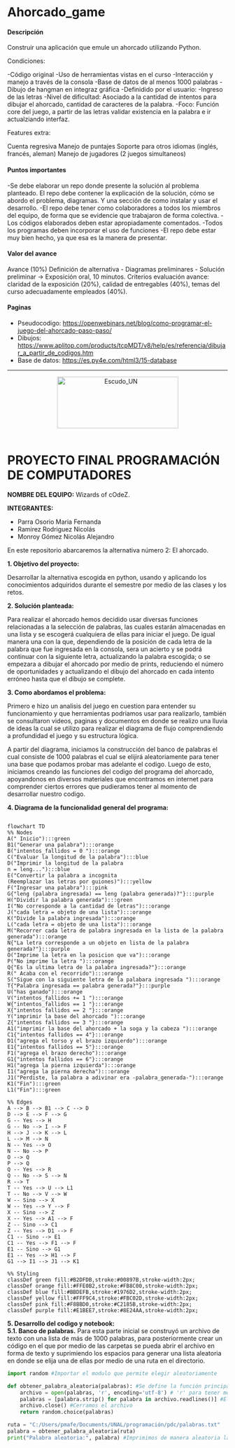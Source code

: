 # Ahorcado_game
#### Descripción
Construir una aplicación que emule un ahorcado utilizando Python.

Condiciones:

-Código original
-Uso de herramientas vistas en el curso
-Interacción y manejo a través de la consola
-Base de datos de al menos 1000 palabras
-Dibujo de hangman en integraz gráfica
-Definidido por el usuario:
-Ingreso de las letras
-Nivel de dificultad: Asociado a la cantidad de intentos para dibujar el ahorcado, cantidad de caracteres de la palabra.
-Foco: Función core del juego, a partir de las letras validar existencia en la palabra e ir actualziando interfaz.

Features extra:

Cuenta regresiva
Manejo de puntajes
Soporte para otros idiomas (inglés, francés, aleman)
Manejo de jugadores (2 juegos simultaneos)

#### Puntos importantes
-Se debe elaborar un repo donde presente la solución al problema planteado. El repo debe contener la explicación de la solución, cómo se abordo el problema, diagramas. Y una sección de como instalar y usar el desarrollo.
-El repo debe tener como colaboradores a todos los miembros del equipo, de forma que se evidencie que trabajaron de forma colectiva.
-Los códigos elaborados deben estar apropiadamente comentados.
-Todos los programas deben incorporar el uso de funciones
-El repo debe estar muy bien hecho, ya que esa es la manera de presentar.
#### Valor del avance
Avance (10%)
Definición de alternativa - Diagramas preliminares - Solución preliminar -> Exposición oral, 10 minutos.
Criterios evaluación avance: claridad de la exposición (20%), calidad de entregables (40%), temas del curso adecuadamente empleados (40%).
#### Paginas
- Pseudocodigo:
https://openwebinars.net/blog/como-programar-el-juego-del-ahorcado-paso-paso/
- Dibujos:
https://www.aplitop.com/products/tcpMDT/v8/help/es/referencia/dibujar_a_partir_de_codigos.htm
- Base de datos:
https://es.py4e.com/html3/15-database

---
<div align=center>
  <img src="https://cdiac.manizales.unal.edu.co/imagenes/LogosMini/un.png" alt="Escudo_UN" width="277" height="118">
</div>  <br>

# **PROYECTO FINAL PROGRAMACIÓN DE COMPUTADORES**

 **NOMBRE DEL EQUIPO:** Wizards of cOdeZ.

 **INTEGRANTES:**
 - Parra Osorio Maria Fernanda
 - Ramirez  Rodriguez Nicolás
 - Monroy Gómez Nicolás Alejandro

En este repositorio abarcaremos la alternativa número 2: El ahorcado. 

**1. Objetivo del proyecto:**

Desarrollar la alternativa escogida en python, usando y aplicando los conocimientos adquiridos durante el semestre por medio de las clases y los retos.

**2. Solución planteada:**

Para realizar el ahorcado hemos decidido usar diversas funciones relacionadas a la selección de palabras, las cuales estarán almacenadas en una lista y se escogerá cualquiera de ellas para iniciar el juego. De igual manera una con la que, dependiendo de la posición de cada letra de la palabra que fue ingresada en la consola, sera un acierto y se podrá continuar con la siguiente letra, actualizando la palabra escogida; o se empezara a dibujar el ahorcado por medio de prints, reduciendo el número de oportunidades y actualizando el dibujo del ahorcado en cada intento erróneo hasta que el dibujo se complete.

**3. Como abordamos el problema:**

Primero e hizo un analisis del juego en cuestion para entender su funcionamiento y que herramientas podriamos usar para realizarlo, también se consultaron videos, paginas y documentos en donde se realizo una lluvia de ideas la cual se utilizo para realizar el diagrama de flujo comprendiendo a profundidad el juego y su estructura lógica.

A partir del diagrama, iniciamos la construcción del banco de palabras el cual consiste de 1000 palabras el cual se elijirá aleatoriamente para tener una base que podamos probar mas adelante el codigo. Luego de esto, iniciamos creando las funciones del codigo del programa del ahorcado, apoyandonos en diversos materiales que encontramos en internet para comprender ciertos errores que pudieramos tener al momento de desarrollar nuestro codigo.



**4. Diagrama de la funcionalidad general del programa:**

``` mermaid

flowchart TD
%% Nodes
A(" Inicio"):::green
B1("Generar una palabra"):::orange
B("intentos_fallidos = 0 "):::orange
C("Evaluar la longitud de la palabra"):::blue
D("Imprimir la longitud de la palabra
n = leng..."):::blue
E("Convertir la palabra a incognita
(Reemplazar las letras por guiones)"):::yellow
F("Ingresar una palabra"):::pink
G{"leng (palabra ingresada) == leng (palabra generada)?"}:::purple
H("Dividir la palabra generada"):::green
I("No corresponde a la cantidad de letras"):::orange
J("cada letra = objeto de una lista"):::orange
K("Divide la palabra ingresada"):::orange
L("cada letra = objeto de una lista"):::orange
M("Recorrer cada letra de palabra ingresada en la lista de la palabra generada"):::orange
N{"La letra corresponde a un objeto en lista de la palabra generada?"}:::purple
O("Imprime la letra en la posicion que va"):::orange
P("No imprime la letra "):::orange
Q{"Es la ultima letra de la palabra ingresada?"}:::orange
R(" Acaba con el recorrido"):::orange
S("Sigue con la siguiente letra de la palabara ingresada "):::orange
T{"Palabra ingresada == palabra generada?"}:::purple
U("has ganado"):::orange
V("intentos_fallidos += 1 "):::orange
W{"intentos_fallidos == 1 "}:::orange
X{"intentos fallidos == 2 "}:::orange
Y("imprimir la base del ahorcado "):::orange
Z{"intentos fallidos == 3 "}:::orange
A1("imprimir la base del ahorcado + la soga y la cabeza "):::orange
C1{"intentos fallidos == 4"}:::orange
D1("agrega el torso y el brazo izquierdo"):::orange
E1{"intentos fallidos == 5"}:::orange
F1("agrega el brazo derecho"):::orange
G1{"intentos fallidos == 6"}:::orange
H1("agrega la pierna izquierda"):::orange
I1("agrega la pierna derecha"):::orange
J1("Perdiste, la palabra a adivinar era -palabra_generada-"):::orange
K1("Fin"):::green
L1("Fin"):::green

%% Edges
A --> B --> B1 --> C --> D
D --> E --> F --> G
G -- Yes --> H
G -- No --> I --> F
H --> J --> K --> L 
L --> M --> N
N -- Yes --> O
N -- No --> P
O --> Q
P --> Q
Q -- Yes --> R
Q -- No --> S --> N
R --> T 
T -- Yes --> U --> L1
T -- No --> V --> W
W -- Sino --> X
W -- Yes --> Y --> F
X -- Sino --> Z
X -- Yes --> A1 --> F
Z -- Sino --> C1
Z -- Yes --> D1 --> F
C1 -- Sino --> E1
C1 -- Yes --> F1 --> F
E1 -- Sino --> G1
E1 -- Yes --> H1 --> F
G1 --> I1 --> J1 --> K1

%% Styling
classDef green fill:#B2DFDB,stroke:#00897B,stroke-width:2px;
classDef orange fill:#FFE0B2,stroke:#FB8C00,stroke-width:2px;
classDef blue fill:#BBDEFB,stroke:#1976D2,stroke-width:2px;
classDef yellow fill:#FFF9C4,stroke:#FBC02D,stroke-width:2px;
classDef pink fill:#F8BBD0,stroke:#C2185B,stroke-width:2px;
classDef purple fill:#E1BEE7,stroke:#8E24AA,stroke-width:2px;

```

**5. Desarrollo del codigo y notebook:**<br>
**5.1. Banco de palabras.**
Para esta parte inicial se construyó un archivo de texto con una lista de más de 1000 palabras, para posteriormente crear un código en el que por medio de las carpetas se pueda abrir el archivo en forma de texto y suprimiendo los espacios para generar una lista aleatoria en donde se elija una de ellas por medio de una ruta en el directorio.<br>

``` python
import random #Importar el modulo que permite elegir aleatoriamente

def obtener_palabra_aleatoria(palabras): #Se define la función principal
    archivo = open(palabras, 'r', encoding='utf-8') # 'r' para tener modo lectura y 'utf-8' una codificación evitando que quede mal escritas las palabras con caracteres especiales
    palabras = [palabra.strip() for palabra in archivo.readlines()] #Elimina espacios y saltos de línea y crea una lista con palabras limpias
    archivo.close() #Cerramos el archivo
    return random.choice(palabras)

ruta = "C:/Users/pmafe/Documents/UNAL/programación/pdc/palabras.txt"  
palabra = obtener_palabra_aleatoria(ruta)
print("Palabra aleatoria:", palabra) #Imprimimos de manera aleatoria la palabra seleccionada
```
